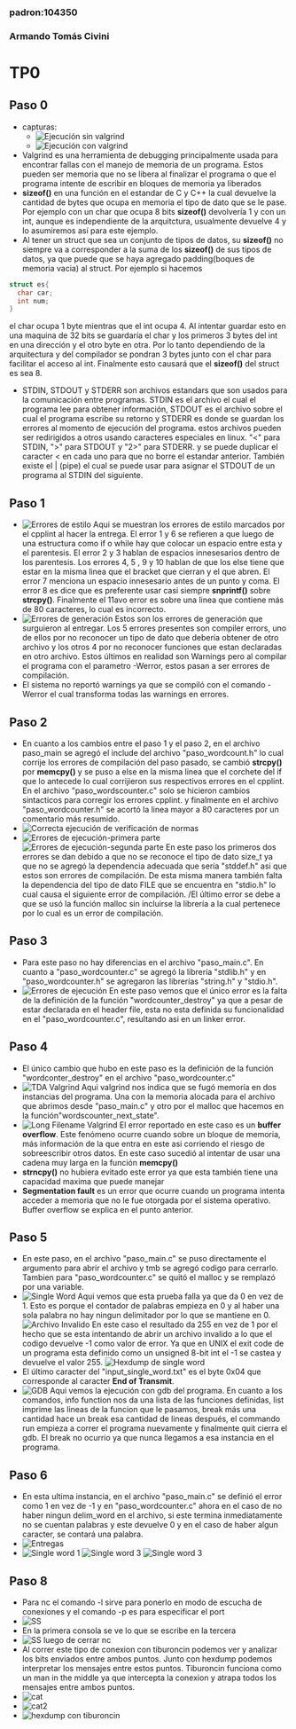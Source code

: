 ### padron:104350
### Armando Tomás Civini
# TP0
## Paso 0

 * capturas:
	 * ![Ejecución sin valgrind](paso0_sin.png)
	 * ![Ejecución con valgrind](paso0_con.png)
* Valgrind es una herramienta de debugging principalmente usada para encontrar fallas con el manejo de memoria de un programa. Estos pueden ser memoria que no se libera al finalizar el programa o que el programa intente de escribir en bloques de memoria ya liberados
* **sizeof()** en una función en el estandar de C y C++ la cual devuelve la cantidad de bytes que ocupa en memoria el tipo de dato que se le pase. Por ejemplo con un char que ocupa 8 bits **sizeof()** devolvería 1 y con un int, aunque es independiente de la arquitctura, usualmente devuelve 4 y lo asumiremos así para este ejemplo.
* Al tener un struct que sea un conjunto de tipos de datos, su **sizeof()** no siempre va a corresponder a la suma de los **sizeof()** de sus tipos de datos, ya que puede que se haya agregado padding(boques de memoria vacia) al struct. Por ejemplo si hacemos

```c
struct es{
  char car;
  int num;
}
```
el char ocupa 1 byte mientras que el int ocupa 4. Al intentar guardar esto en una maquina de 32 bits se guardaría el char y los primeros 3 bytes del int en una dirección y el otro byte en otra. Por lo tanto dependiendo de la arquitectura y del compilador se pondran 3 bytes junto con el char para facilitar el acceso al int. Finalmente esto causará que el **sizeof()** del struct es sea 8.
 * STDIN, STDOUT y STDERR son archivos estandars que son usados para la comunicación entre programas. STDIN es el archivo el cual el programa lee para obtener información, STDOUT es el archivo sobre el cual el programa escribe su retorno y STDERR es donde se guardan los errores al momento de ejecución del programa. estos archivos pueden ser redirigidos a otros usando caracteres especiales en linux. "<" para STDIN, ">" para STDOUT  y "2>" para STDERR. y se puede duplicar el caracter < en cada uno para que no borre el estandar anterior. También existe el | (pipe) el cual se puede usar para asignar el STDOUT de un programa al STDIN del siguiente.
## Paso 1
 * ![Errores de estilo](errores_de_estilo.png)
     Aqui se muestran los errores de estilo marcados por el cpplint al hacer la entrega. El error 1 y 6 se refieren a que luego de una estructura como if o while hay que colocar un espacio entre esta y el parentesis. El error 2 y 3 hablan de espacios innesesarios dentro de los parentesis. Los errores 4, 5 , 9 y 10 hablan de que los else tiene que estar en la misma linea que el bracket que cierran y el que abren. El error 7 menciona un espacio innesesario antes de un punto y coma. El error 8 es dice que es preferente usar casi siempre **snprintf()** sobre **strcpy()**. Finalmente el 11avo error es sobre una linea que contiene más de 80 caracteres, lo cual es incorrecto.
 * ![Errores de generación](errores_gen.png)
     Estos son los errores de generación que surguieron al entregar. Los 5 errores presentes son compiler errors, uno de ellos por no reconocer un tipo de dato que debería obtener de otro archivo y los otros 4 por no reconocer funciones que estan declaradas en otro archivo. Estos últimos en realidad son Warnings pero al compilar el programa con el parametro -Werror, estos pasan a ser errores de compilación.
 * El sistema no reportó warnings ya que se compiló con el comando -Werror el cual transforma todas las warnings en errores.
## Paso 2
 * En cuanto a los cambios entre el paso 1 y el paso 2, en el archivo paso_main  se agregó el include del archivo "paso_wordcount.h" lo cual corrije los errores de compilación del paso pasado, se cambió **strcpy()** por **memcpy()** y se puso a else en la misma linea que el corchete del if que lo antecede lo cual corrijieron sus respectivos errores en el cpplint. En el archivo "paso_wordscounter.c" solo se hicieron cambios sintacticos para corregir los errores cpplint. y finalmente en el archivo "paso_wordcounter.h" se acortó la linea mayor a 80 caracteres por un comentario más resumido.
 * ![Correcta ejecución de verificación de normas](paso2_cpp.png)
 * ![Errores de ejecución-primera parte](paso2_err_1.png)
 ![Errores de ejecución-segunda parte](paso2_err_2.png)
 En este paso los primeros dos errores se dan debido a que no se reconoce el tipo de dato size_t ya que no se agregó la dependencia adecuada que sería "stddef.h" asi que estos son errores de compilación. De esta misma manera también falta la dependencia del tipo de dato FILE que se encuentra en "stdio.h" lo cual causa el siguiente error de compilación. /El último error se debe a que se usó la función malloc sin incluirse la librería a la cual pertenece por lo cual es un error de compilación.
 ## Paso 3
 
 * Para este paso no hay diferencias en el archivo "paso_main.c". En cuanto a "paso_wordcounter.c" se agregó la librería "stdlib.h" y en "paso_wordcounter.h" se agregaron las librerías "string.h" y "stdio.h".
 * ![Errores de ejecución](paso3_err.png)
 En este paso vemos que el único error es la falta de la definición de la función "wordcounter_destroy" ya que a pesar de estar declarada en el header file, esta no esta definida su funcionalidad en el "paso_wordcounter.c", resultando asi en un linker error.
## Paso 4
 * El único cambio que hubo en este paso es la definición de la función "wordconter_destroy" en el archivo "paso_wordcounter.c"
 * ![TDA Valgrind](tda_valgrind.png)
 Aqui valgrind nos indica que se fugó memoría en dos instancias del programa. Una con la memoria alocada para el archivo que abrimos desde "paso_main.c" y otro por el malloc que hacemos en la función"wordscounter_next_state".
 * ![Long Filename Valgrind](long_valgrind.png)
 El error reportado en este caso es un **buffer overflow**. Este fenómeno ocurre cuando sobre un bloque de memoria, más información de la que entra en este asi corriendo el riesgo de sobreescribir otros datos. En este caso sucedió al intentar de usar una cadena muy larga en la función **memcpy()**
 * **strncpy()** no hubiera evitado este error ya que esta también tiene una capacidad maxima que puede manejar
 * **Segmentation fault** es un error que ocurre cuando un programa intenta acceder a memoria que no le fue otorgada por el sistema operativo. Buffer overflow se explica en el punto anterior.
 ## Paso 5
 
 * En este paso, en el archivo "paso_main.c" se puso directamente el argumento para abrir el archivo y tmb se agregó codigo para cerrarlo. Tambien para "paso_wordcounter.c" se quitó el malloc y se remplazó por una variable.
 * ![Single Word](single_word.png)
 Aqui vemos que esta prueba falla ya que da 0 en vez de 1. Esto es porque el contador de palabras empieza en 0 y al haber una sola palabra no hay ningun delimitador por lo que se mantiene en 0.
 ![Archivo Invalido](invalid.png)
 En este caso el resultado da 255 en vez de 1 por el hecho que se esta intentando de abrir un archivo invalido a lo que el codigo devuelve -1 como valor de error. Ya que en UNIX el exit code de un programa esta definido como un unsigned 8-bit int el -1 se castea y devuelve el valor 255.
 ![Hexdump de single word](hex_5.png)
 * El último caracter del "input_single_word.txt" es el byte 0x04 que corresponde al caracter **End of Transmit**.
 * ![GDB](gdb.png)
Aqui vemos la ejecución con gdb del programa. En cuanto a los comandos, info function nos da una lista de las funciones definidas, list imprime las lineas de la funcion que le pasamos, break más una cantidad hace un break esa cantidad de lineas después, el commando run empieza a correr el programa nuevamente y finalmente quit cierra el gdb. El break no ocurrio ya que nunca llegamos a esa instancia en el programa.
## Paso 6
 * En esta ultima instancia, en el archivo "paso_main.c" se definió el error como 1 en vez de -1 y en "paso_wordcounter.c" ahora en el caso de no haber ningun delim_word en el archivo, si este termina inmediatamente no se cuentan palabras y este devuelve 0 y en el caso de haber algun caracter, se contará una palabra.
 * ![Entregas](entregas.png)
 * ![Single word 1](prueba_final_1.png)
 ![Single word 3](prueba_final_2.png)
 ![Single word 3](prueba_final_3.png)

## Paso 8

 * Para nc el comando -l sirve para ponerlo en modo de escucha de conexiones y el comando -p es para especificar el port
 * ![SS](ss.png)
 * En la primera consola se ve lo que se escribe en la tercera
 * ![SS luego de cerrar nc](ss_2.png)
 * Al correr este tipo de conexion con tiburoncin podemos ver y analizar los bits enviados entre ambos puntos. Junto con hexdump podemos interpretar los mensajes entre estos puntos. Tiburoncin funciona como un man in the middle ya que intercepta la conexion y atrapa todos los mensajes entre ambos puntos.
 * ![cat](cat.png)
 * ![cat2](cat2.png)
 * ![hexdump con tiburoncin](hexdump_tibu.png)
